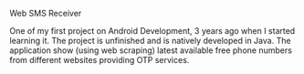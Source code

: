 Web SMS Receiver

One of my first project on Android Development, 3 years ago when I started learning it. The project is unfinished and is natively developed in Java.
The application show (using web scraping) latest available free phone numbers from different websites providing OTP services.
